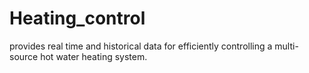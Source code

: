 Heating_control
===============

provides real time and historical data for efficiently controlling a multi-source hot water heating system.
